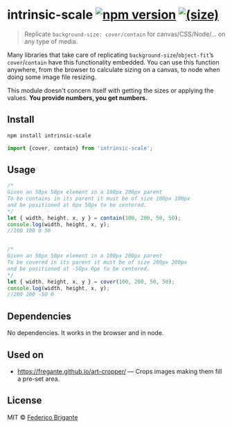 # intrinsic-scale [![npm version](https://img.shields.io/npm/v/intrinsic-scale.svg)][link-npm] [![(size)][badge-gzip]](#no-link)

[badge-gzip]: https://img.shields.io/bundlephobia/minzip/intrinsic-scale.svg?label=gzipped
[link-npm]: https://www.npmjs.com/package/intrinsic-scale

> Replicate `background-size: cover/contain` for canvas/CSS/Node/… on any type of media.

Many libraries that take care of replicating `background-size`/`object-fit`’s `cover`/`contain` have this functionality embedded. You can use this function anywhere, from the browser to calculate sizing on a canvas, to node when doing some image file resizing.

This module doesn't concern itself with getting the sizes or applying the values. **You provide numbers, you get numbers.**

## Install

```sh
npm install intrinsic-scale
```

```js
import {cover, contain} from 'intrinsic-scale';
```

## Usage

```js
/*
Given an 50px 50px element in a 100px 200px parent
To be contains in its parent it must be of size 100px 100px
and be positioned at 0px 50px to be centered.
*/
let { width, height, x, y } = contain(100, 200, 50, 50);
console.log(width, height, x, y);
//100 100 0 50


/*
Given an 50px 50px element in a 100px 200px parent
To be covered in its parent it must be of size 200px 200px
and be positioned at -50px 0px to be centered.
*/
let { width, height, x, y } = cover(100, 200, 50, 50);
console.log(width, height, x, y);
//200 200 -50 0
```

## Dependencies

No dependencies. It works in the browser and in node.

## Used on

* https://fregante.github.io/art-cropper/ — Crops images making them fill a pre-set area.

## License

MIT © [Federico Brigante](https://fregante.com)
